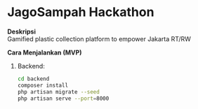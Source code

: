 # JagoSampah Hackathon

**Deskripsi**  
Gamified plastic collection platform to empower Jakarta RT/RW  

**Cara Menjalankan (MVP)**  
1. Backend:  
   ```bash
   cd backend
   composer install
   php artisan migrate --seed
   php artisan serve --port=8000
